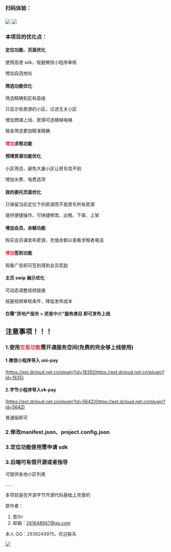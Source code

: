 ### 扫码体验：
### ![](https://cdn.nlark.com/yuque/0/2025/jpeg/47353919/1739934432189-89acdcc4-e4bb-437d-8e56-98928f5e5cb9.jpeg)		![](https://cdn.nlark.com/yuque/0/2025/png/47353919/1739934565190-eeabd1e8-732e-4b64-8cd6-016544cb6724.png)
### 本项目的优化点：
#### 定位功能、页面优化
使用高德 sdk，规避微信小程序审核

增加自选地址

#### 筛选功能优化
筛选精确到区和县级

只显示有房源的小区，过滤无关小区

增加商铺上线、房源可选楼梯电梯

租金筛选更加精准精确

#### <font style="color:#DF2A3F;">增加</font>求租功能
#### 预增房源功能优化
小区筛选，避免大量小区让房东找不到

增加水费、电费选项

#### 我的委托页面优化
只保留当前定位下的房源而不是房东所有房源

提供便捷操作，可快捷修改、出租、下架、上架

#### 增加会员、余额功能
购买会员课发布房源，充值余额以查看求租者电话

#### <font style="color:#DF2A3F;">增加</font>签到功能
观看广告即可签到得到会员奖励

#### 主页 swip 展示优化
可动态调整视频链接

规避视频审核条件，降低发布成本

#### 仅需“<font style="color:rgb(53, 53, 53);">房地产服务 > 房屋中介</font>”服务类目 即可发布上线
## 注意事项！！！
### 1.使用<font style="color:#DF2A3F;">交易功能</font>需开通服务空间(免费的完全够上线使用)
#### 1.微信小程序导入 uni-pay
[https://ext.dcloud.net.cn/plugin?id=1835](https://ext.dcloud.net.cn/plugin?id=1835)

#### 2.字节小程序导入vk-pay
[https://ext.dcloud.net.cn/plugin?id=5642](https://ext.dcloud.net.cn/plugin?id=5642)

普通版即可

### 2.修改manifest.json、project.config.json
### 3.定位功能使用需申请 sdk
### 3.后端可有偿开源或者指导
可提供各地小区列表

......



本项目是在开源字节开源代码基础上完善的

原作者：

1. <font style="color:rgb(36, 41, 46);background-color:rgb(254, 254, 254);">詹Sir</font>
2. <font style="color:rgb(36, 41, 46);background-color:rgb(254, 254, 254);">邮箱：261648947@qq.com</font>

<font style="color:rgb(36, 41, 46);background-color:rgb(254, 254, 254);"></font>

<font style="color:rgb(36, 41, 46);background-color:rgb(254, 254, 254);">本人 QQ：2938244975，欢迎联系</font>

![](https://cdn.nlark.com/yuque/0/2025/jpeg/47353919/1739959551829-8c58d89b-f13f-4708-895a-0744cb8bf5df.jpeg)

